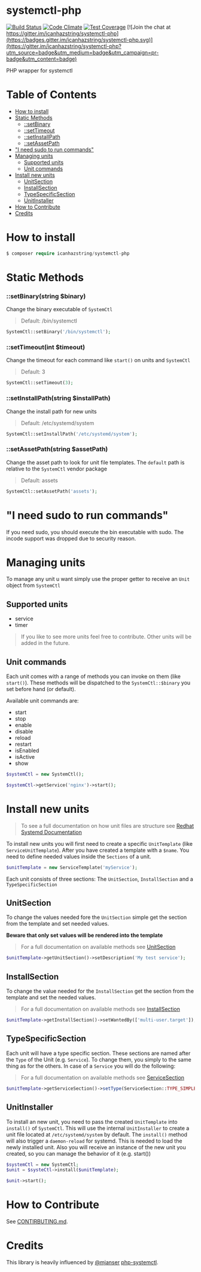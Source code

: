 # systemctl-php
[![Build Status](https://api.travis-ci.org/icanhazstring/systemctl-php.svg?branch=master)](https://travis-ci.org/icanhazstring/systemctl-php) [![Code Climate](https://codeclimate.com/github/icanhazstring/systemctl-php/badges/gpa.svg)](https://codeclimate.com/github/icanhazstring/systemctl-php) [![Test Coverage](https://codeclimate.com/github/icanhazstring/systemctl-php/badges/coverage.svg)](https://codeclimate.com/github/icanhazstring/systemctl-php/coverage) [![Join the chat at https://gitter.im/icanhazstring/systemctl-php](https://badges.gitter.im/icanhazstring/systemctl-php.svg)](https://gitter.im/icanhazstring/systemctl-php?utm_source=badge&utm_medium=badge&utm_campaign=pr-badge&utm_content=badge)

PHP wrapper for systemctl

# Table of Contents

- [How to install](#how-to-install)
- [Static Methods](#static-methods)
  - [::setBinary](#setbinarystring-binary)
  - [::setTimeout](#settimeoutint-timeout)
  - [::setInstallPath](#setinstallpathstring-installpath)
  - [::setAssetPath](#setassetpathstring-assetpath)
- ["I need sudo to run commands"](#i-need-sudo-to-run-commands)
- [Managing units](#managing-units)
  - [Supported units](#supported-units)
  - [Unit commands](#unit-commands)
- [Install new units](#install-new-units)
  - [UnitSection](#unitsection)
  - [InstallSection](#installsection)
  - [TypeSpecificSection](#typespecificsection)
  - [UnitInstaller](#unitinstaller)
- [How to Contribute](#how-to-contribute)
- [Credits](#credits)

# How to install
```php
$ composer require icanhazstring/systemctl-php
```

# Static Methods
### ::setBinary(string $binary)
Change the binary executable of `SystemCtl`

> Default: /bin/systemctl

```php
SystemCtl::setBinary('/bin/systemctl');
```

### ::setTimeout(int $timeout)
Change the timeout for each command like `start()` on units and `SystemCtl`

> Default: 3

```php
SystemCtl::setTimeout(3);
```

### ::setInstallPath(string $installPath)
Change the install path for new units

> Default: /etc/systemd/system

```php
SystemCtl::setInstallPath('/etc/systemd/system');
```

### ::setAssetPath(string $assetPath)
Change the asset path to look for unit file templates.
The `default` path is relative to the `SystemCtl` vendor package

> Default: assets

```php
SystemCtl::setAssetPath('assets');
```

# "I need sudo to run commands"
If you need sudo, you should execute the bin executable with sudo.
The incode support was dropped due to security reason.

# Managing units
To manage any unit u want simply use the proper getter to receive an `Unit` object from `SystemCtl`

## Supported units
- service
- timer

> If you like to see more units feel free to contribute. Other units will be added in the future.

## Unit commands
Each unit comes with a range of methods you can invoke on them (like `start()`).
These methods will be dispatched to the `SystemCtl::$binary` you set before hand (or default).

Available unit commands are:
- start
- stop
- enable
- disable
- reload
- restart
- isEnabled
- isActive
- show

```php
$systemCtl = new SystemCtl();

$systemCtl->getService('nginx')->start();
```

# Install new units

> To see a full documentation on how unit files are structure see [Redhat Systemd Documentation](https://access.redhat.com/documentation/en-US/Red_Hat_Enterprise_Linux/7/html/System_Administrators_Guide/sect-Managing_Services_with_systemd-Unit_Files.html)

To install new units you will first need to create a specific `UnitTemplate` (like `ServiceUnitTemplate`).
After you have created a template with a `$name`. You need to define needed values inside the
`Sections` of a unit.

```php
$unitTemplate = new ServiceTemplate('myService');
```

Each unit consists of three sections: The `UnitSection`, `InstallSection` and a `TypeSpecificSection`

## UnitSection
To change the values needed fore the `UnitSection` simple get the section from the template
and set needed values.

**Beware that only set values will be rendered into the template**

> For a full documentation on available methods see [UnitSection](src/Template/Section/UnitSection.php)
```php
$unitTemplate->getUnitSection()->setDescription('My test service');
```

## InstallSection
To change the value needed for the `InstallSection` get the section from the template and set
the needed values.

> For a full documentation on available methods see [InstallSection](src/Template/Section/InstallSection.php)

```php
$unitTemplate->getInstallSection()->setWantedBy(['multi-user.target']);
```

## TypeSpecificSection
Each unit will have a type specific section. These sections are named after the `Type` of the Unit (e.g. `Service`).
To change them, you simply to the same thing as for the others. In case of a `Service` you will do
the following:

> For a full documentation on available methods see [ServiceSection](src/Template/Section/ServiceSection.php)

```php
$unitTemplate->getServiceSection()->setType(ServiceSection::TYPE_SIMPLE);
```

## UnitInstaller
To install an new unit, you need to pass the created `UnitTemplate` into `install()`
of `SystemCtl`. This will use the internal `UnitInstaller` to create a unit file located at
`/etc/systemd/system` by default. The `install()` method will also trigger a `daemon-reload` for
systemd. This is needed to load the newly installed unit. Also you will receive an
instance of the new unit you created, so you can manage the behavior of it (e.g. start())

```php
$systemCtl = new SystemCtl;
$unit = $systeCtl->install($unitTemplate);

$unit->start();
```

# How to Contribute
See [CONTIRBUTING.md](CONTRIBUTING.md).

# Credits
This library is heavily influenced by [@mjanser](https://github.com/mjanser) [php-systemctl](https://github.com/mjanser/php-systemctl).
